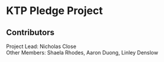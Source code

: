 # KTP Pledge Project
## Contributors
Project Lead: Nicholas Close\
Other Members: Shaela Rhodes, Aaron Duong, Linley Denslow
